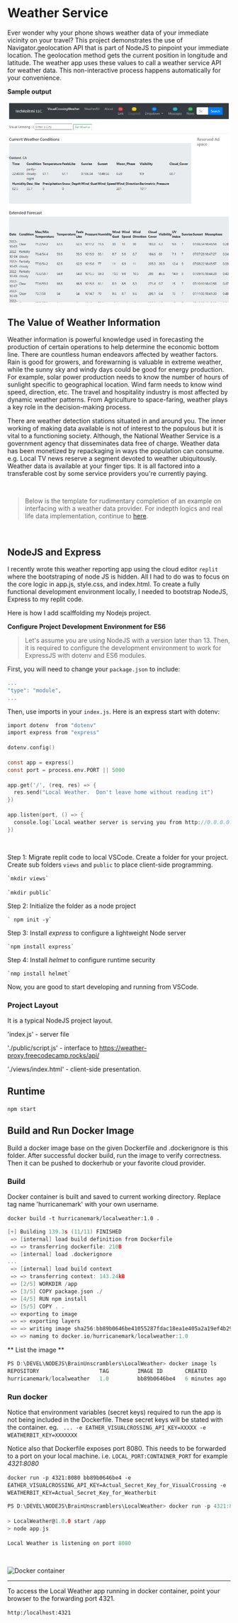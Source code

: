 # Weather Service

Ever wonder why your phone shows weather data of your immediate vicinity on your travel?  This project demonstrates the use of Navigator.geolocation API that is part of NodeJS to pinpoint your immediate location.  The geolocation method gets the current position in longitude and latitude.  The weather app uses these values to call a weather service API for weather data.  This non-interactive process happens automatically for your convenience.

<strong>Sample output</strong>

![Client display](./public/Runtime.PNG)

## The Value of Weather Information 

Weather information is powerful knowledge used in forecasting the production of certain operations to help determine the economic bottom line.  There are countless human endeavors affected by weather factors.  Rain is good for growers, and forewarning is valuable in extreme weather, while the sunny sky and windy days could be good for energy production.  For example, solar power production needs to know the number of hours of sunlight specific to geographical location.  Wind farm needs to know wind speed, direction, etc. The travel and hospitality industry is most affected by dynamic weather patterns.  From Agriculture to space-faring, weather plays a key role in the decision-making process.

There are weather detection stations situated in and around you.  The inner working of making data available is not of interest to the populous but it is vital to a functioning society.  Although, the National Weather Service is a government agency that disseminates data free of charge.  Weather data has been monetized by repackaging in ways the population can consume.  e.g. Local TV news reserve a segment devoted to weather ubiquitously.  Weather data is available at your finger tips.  It is all factored into a transferable cost by some service providers you're currently paying.

<br />

> Below is the template for rudimentary completion of an example on interfacing with a weather data provider.  For indepth logics and real life data implementation, continue to [here](public/README.md).

<br />

## NodeJS and Express

I recently wrote this weather reporting app using the cloud editor `replit` where the bootstraping of node JS is hidden.  All I had to do was to focus on the core logic in app.js, style.css, and index.html.  To create a fully functional development environment locally, I needed to bootstrap NodeJS, Express to my replit code.  

Here is how I add scalffolding my Nodejs project.

**Configure Project Development Environment for ES6**

>Let's assume you are using NodeJS with a version later than 13.  Then, it is required to configure the development environment to work for ExpressJS with dotenv and ES6 modules.

First, you will need to change your `package.json` to include:

```c
...
"type": "module",
...
```

Then, use imports in your `index.js`.  Here is an express start with dotenv:

```c
import dotenv  from "dotenv"
import express from "express"

dotenv.config()

const app = express()
const port = process.env.PORT || 5000

app.get('/', (req, res) => {
  res.send("Local Weather.  Don't leave home without reading it")
})

app.listen(port, () => {
  console.log(`Local weather server is serving you from http://0.0.0.0:${port}`)
})
```

<br />

Step 1:  Migrate replit code to local VSCode.
    Create a folder for your project.  Create sub folders `views` and `public` to place client-side programming. 
    
    `mkdir views`

    `mkdir public`

Step 2:  Initialize the folder as a node project
    
    ` npm init -y`

Step 3:  Install *express* to configure a lightweight Node server
    
    `npm install express`

Step 4:  Install *helmet* to configure runtime security
    
    `nmp install helmet`

Now, you are good to start developing and running from VSCode.

### Project Layout

It is a typical NodeJS project layout.  

'index.js' - server file

'./public/script.js' - interface to https://weather-proxy.freecodecamp.rocks/api/

'./views/index.html' - client-side presentation. 

## Runtime

`npm start`



## Build and Run Docker Image

Build a docker image base on the given Dockerfile and .dockerignore is this folder.  After successful docker build, run the image to verify correctness.  Then it can be pushed to dockerhub or your favorite cloud provider.  

### Build
Docker container is built and saved to current working directory.  Replace tag name 'hurricanemark' with your own username.

`docker build -t hurricanemark/localweather:1.0 .`

```c
[+] Building 139.3s (11/11) FINISHED
 => [internal] load build definition from Dockerfile                                              0.1s 
 => => transferring dockerfile: 210B                                                              0.1s 
 => [internal] load .dockerignore           
...
 => [internal] load build context                                                                 0.8s 
 => => transferring context: 143.24kB                                                             0.6s 
 => [2/5] WORKDIR /app                                                                            1.2s 
 => [3/5] COPY package.json ./                                                                    0.1s 
 => [4/5] RUN npm install                                                                         6.6s 
 => [5/5] COPY . .                                                                                0.2s 
 => exporting to image                                                                            0.4s 
 => => exporting layers                                                                           0.3s 
 => => writing image sha256:bb89b0646be41055287fdac18ea1e405a2a19ef4b2919a0a02c213b9dc947b34      0.0s 
 => => naming to docker.io/hurricanemark/localweather:1.0    
```

** List the image **

```c
PS D:\DEVEL\NODEJS\BrainUnscramblers\LocalWeather> docker image ls
REPOSITORY                   TAG         IMAGE ID       CREATED         SIZE
hurricanemark/localweather   1.0         bb89b0646be4   6 minutes ago   949MB
```

### Run docker

Notice that environment variables (secret keys) required to run the app is not being included in the Dockerfile.  These secret keys will be stated with the container.  eg.  ` ... -e EATHER_VISUALCROSSING_API_KEY=XXXXX -e WEATHERBIT_KEY=XXXXXXX`

Notice also that Dockerfile exposes port 8080.  This needs to be forwarded to a port on your local machine.  i.e. `LOCAL_PORT:CONTAINER_PORT` for example  *4321:8080*

`docker run -p 4321:8080 bb89b0646be4 -e EATHER_VISUALCROSSING_API_KEY=Actual_Secret_Key_for_VisualCrossing -e WEATHERBIT_KEY=Actual_Secret_Key_for_Weatherbit`

```c
PS D:\DEVEL\NODEJS\BrainUnscramblers\LocalWeather> docker run -p 4321:8080 bb89b0646be4

> LocalWeather@1.0.0 start /app
> node app.js

Local Weather is listening on port 8080
```

<br />

![Docker container]("./public/DockerImage.PNG)

<hr />

To access the Local Weather app running in docker container, point your browser to the forwarding port 4321.

`http:/localhost:4321`